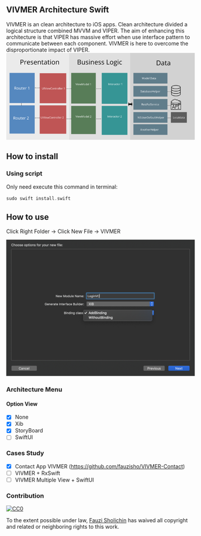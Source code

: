 
## VIVMER Architecture Swift

VIVMER is an clean architecture to iOS apps. Clean architecture divided a logical structure combined MVVM and VIPER. The aim of enhancing this architecture is that VIPER has massive effort when use interface pattern to communicate between each component. VIVMER is here to overcome the disproportionate impact of VIPER. 
![VIVMER](https://github.com/fauzisho/VIVMER-Architecture/blob/master/draw.png)

## How to install

### Using script
Only need execute this command in terminal:
```swift
sudo swift install.swift
```

## How to use


Click Right Folder -> Click New File -> VIVMER

![VIVMER](https://github.com/fauzisho/VIVMER-Architecture/blob/master/dashboard.png)


### Architecture Menu
#### Option View
- [x] None
- [x] Xib
- [x] StoryBoard
- [ ] SwiftUI

### Cases Study
- [x] Contact App VIVMER (https://github.com/fauzisho/VIVMER-Contact)
- [ ] VIVMER + RxSwift
- [ ] VIVMER Multiple View + SwiftUI

### Contribution

[![CC0](http://mirrors.creativecommons.org/presskit/buttons/88x31/svg/cc-zero.svg)](https://creativecommons.org/publicdomain/zero/1.0/)

To the extent possible under law, [Fauzi Sholichin](https://github.com/fauzisho) has waived all copyright and related or neighboring rights to this work.

